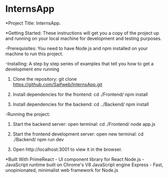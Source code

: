 # InternsApp
*Project Title: InternsApp.


*Getting Started:
These instructions will get you a copy of the project up and running on your local machine for development and testing purposes.


-Prerequisites:
You need to have Node.js and npm installed on your machine to run this project.


-Installing:
A step by step series of examples that tell you how to get a development env running

1. Clone the repository:
git clone https://github.com/Saifweb/InternsApp.git

2. Install dependencies for the frontend:
cd ./Frontend/
npm install

3. Install dependencies for the backend:
cd ../Backend/
npm install


-Running the project:
1. Start the backend server:
open terminal:
cd ./Frontend/
node app.js

2. Start the frontend development server:
open new terminal:
cd ./Backend/
npm run dev

3. Open http://localhost:3001 to view it in the browser.


*Built With
PrimeReact - UI component library for React
Node.js - JavaScript runtime built on Chrome's V8 JavaScript engine
Express - Fast, unopinionated, minimalist web framework for Node.js

